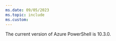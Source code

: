 ```yaml
---
ms.date: 09/05/2023
ms.topic: include
ms.custom:
---
```


The current version of Azure PowerShell is 10.3.0.

